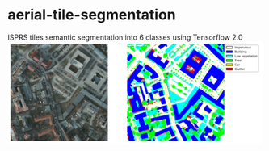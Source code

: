 # aerial-tile-segmentation
ISPRS tiles semantic segmentation into 6 classes using Tensorflow 2.0
![example](/images/isprs-example-tile-mask.JPG)
